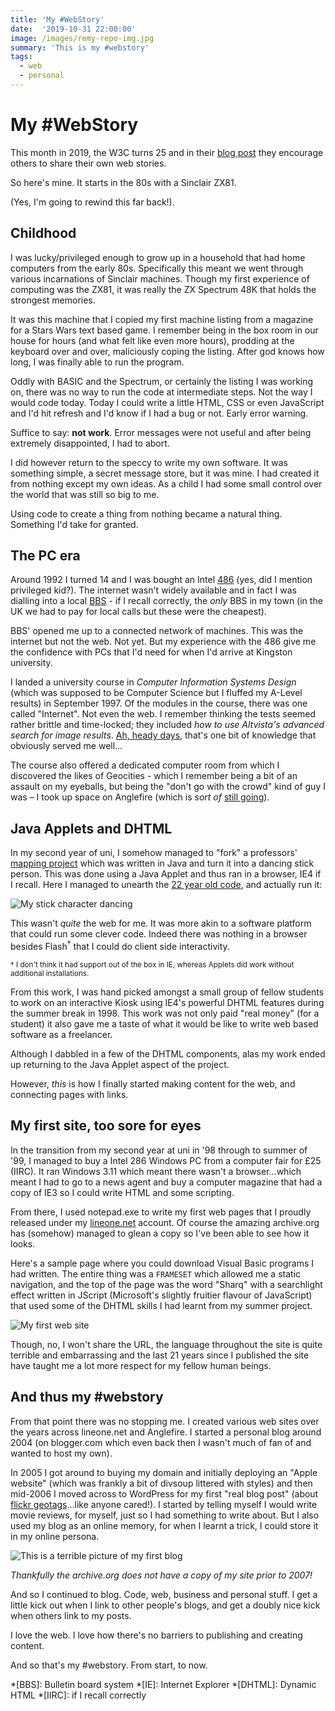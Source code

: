 ```yaml
---
title: 'My #WebStory'
date:  '2019-10-31 22:00:00'
image: /images/remy-repo-img.jpg
summary: 'This is my #webstory'
tags:
  - web
  - personal
---
```


# My #WebStory

This month in 2019, the W3C turns 25 and in their [blog post](https://www.w3.org/blog/2019/10/what-are-your-webstories/) they encourage others to share their own web stories.

So here's mine. It starts in the 80s with a Sinclair ZX81.

(Yes, I'm going to rewind this far back!).

<!--more-->

## Childhood

I was lucky/privileged enough to grow up in a household that had home computers from the early 80s. Specifically this meant we went through various incarnations of Sinclair machines. Though my first experience of computing was the ZX81, it was really the ZX Spectrum 48K that holds the strongest memories.

It was this machine that I copied my first machine listing from a magazine for a Stars Wars text based game. I remember being in the box room in our house for hours (and what felt like even more hours), prodding at the keyboard over and over, maliciously coping the listing. After god knows how long, I was finally able to run the program.

Oddly with BASIC and the Spectrum, or certainly the listing I was working on, there was no way to run the code at intermediate steps. Not the way I would code today. Today I could write a little HTML, CSS or even JavaScript and I'd hit refresh and I'd know if I had a bug or not. Early error warning.

Suffice to say: **not work**. Error messages were not useful and after being extremely disappointed, I had to abort.

I did however return to the speccy to write my own software. It was something simple, a secret message store, but it was mine. I had created it from nothing except my own ideas. As a child I had some small control over the world that was still so big to me.

Using code to create a thing from nothing became a natural thing. Something I'd take for granted.

## The PC era

Around 1992 I turned 14 and I was bought an Intel [486](https://en.m.wikipedia.org/wiki/Intel_80486) (yes, did I mention privileged kid?). The internet wasn't widely available and in fact I was dialling into a local [BBS](https://en.m.wikipedia.org/wiki/Bulletin_board_system) - if I recall correctly, the _only_ BBS in my town (in the UK we had to pay for local calls but these were the cheapest).

BBS' opened me up to a connected network of machines. This was the internet but not the web. Not yet. But my experience with the 486 give me the confidence with PCs that I'd need for when I'd arrive at Kingston university.

I landed a university course in _Computer Information Systems Design_ (which was supposed to be Computer Science but I fluffed my A-Level results) in September 1997. Of the modules in the course, there was one called "Internet". Not even the web. I remember thinking the tests seemed rather brittle and time-locked; they included _how to use Altvista's advanced search for image results_. [Ah, heady days](https://web.archive.org/web/19990125093146/http://www.altavista.com/), that's one bit of knowledge that obviously served me well…

The course also offered a dedicated computer room from which I discovered the likes of Geocities - which I remember being a bit of an assault on my eyeballs, but being the "don't go with the crowd" kind of guy I was – I took up space on Anglefire (which is _sort of_ [still going](http://www.angelfire.lycos.com/)).

## Java Applets and DHTML

In my second year of uni, I somehow managed to "fork" a professors' [mapping project](http://www.geocomputation.org/2000/GC003/Gc003.htm) which was written in Java and turn it into a dancing stick person. This was done using a Java Applet and thus ran in a browser, IE4 if I recall. Here I managed to unearth the [22 year old code](https://animan.isthe.link), and actually run it:

![My stick character dancing](/images/animan-large.gif)

This wasn't _quite_ the web for me. It was more akin to a software platform that could run some clever code. Indeed there was nothing in a browser besides Flash<sup>&dagger;</sup> that I could do client side interactivity.

<small>&dagger; I don't think it had support out of the box in IE, whereas Applets did work without additional installations.</small>

From this work, I was hand picked amongst a small group of fellow students to work on an interactive Kiosk using IE4's powerful DHTML features during the summer break in 1998. This work was not only paid "real money" (for a student) it also gave me a taste of what it would be like to write web based software as a freelancer.

Although I dabbled in a few of the DHTML components, alas my work ended up returning to the Java Applet aspect of the project.

However, _this_ is how I finally started making content for the web, and connecting pages with links.

## My first site, too sore for eyes

In the transition from my second year at uni in '98 through to summer of '99, I managed to buy a Intel 286 Windows PC from a computer fair for £25 (IIRC). It ran Windows 3.11 which meant there wasn't a browser…which meant I had to go to a news agent and buy a computer magazine that had a copy of IE3 so I could write HTML and some scripting.

From there, I used notepad.exe to write my first web pages that I proudly released under my [lineone.net](https://en.m.wikipedia.org/wiki/LineOne) account. Of course the amazing archive.org has (somehow) managed to glean a copy so I've been able to see how it looks.

Here's a sample page where you could download Visual Basic programs I had written. The entire thing was a `FRAMESET` which allowed me a static navigation, and the top of the page was the word "Sharq" with a searchlight effect written in JScript (Microsoft's slightly fruitier flavour of JavaScript) that used some of the DHTML skills I had learnt from my summer project.

![My first web site](/images/my-first-website.png)

Though, no, I won't share the URL, the language throughout the site is quite terrible and embarrassing and the last 21 years since I published the site have taught me a lot more respect for my fellow human beings.

## And thus my #webstory

From that point there was no stopping me. I created various web sites over the years across lineone.net and Anglefire. I started a personal blog around 2004 (on blogger.com which even back then I wasn't much of fan of and wanted to host my own).

In 2005 I got around to buying my domain and initially deploying an "Apple website" (which was frankly a bit of divsoup littered with styles) and then mid-2006 I moved across to WordPress for my first "real blog post" (about [flickr geotags](https://remysharp.com/2006/09/01/flickr-geo-tags)…like anyone cared!). I started by telling myself I would write movie reviews, for myself, just so I had something to write about. But I also used my blog as an online memory, for when I learnt a trick, I could store it in my online persona.

![This is a terrible picture of my first blog](/images/rs-com-og.jpg)

_Thankfully the archive.org does not have a copy of my site prior to 2007!_

And so I continued to blog. Code, web, business and personal stuff. I get a little kick out when I link to other people's blogs, and get a doubly nice kick when others link to my posts.

I love the web. I love how there's no barriers to publishing and creating content.

And so that's my #webstory. From start, to now.


*[BBS]: Bulletin board system
*[IE]: Internet Explorer
*[DHTML]: Dynamic HTML
*[IIRC]: if I recall correctly

